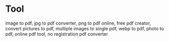 # Tool
image to pdf, jpg to pdf converter, png to pdf online, free pdf creator, convert pictures to pdf, multiple images to single pdf, webp to pdf, photo to pdf, online pdf tool, no registration pdf converter
